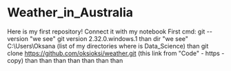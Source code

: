 # Weather_in_Australia
Here is my first repository!
Connect it with my notebook
First cmd: git --version  "we see"  git version 2.32.0.windows.1
than dir   "we see"   C:\Users\Oksana  (list of my directories where is Data_Science)
than git clone https://github.com/oksioksi/weather.git (this link from "Code" - https - copy)
than
than
than
than
than
than
than
